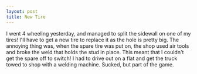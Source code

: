 ```yaml
--- 
layout: post
title: New Tire
---
```

I went 4 wheeling yesterday, and managed to split the sidewall on one of my tires! I'll have to get a new tire to replace it as the hole is pretty big. The annoying thing was, when the spare tire was put on, the shop used air tools and broke the weld that holds the stud in place. This meant that I couldn't get the spare off to switch! I had to drive out on a flat and get the truck towed to shop with a welding machine. Sucked, but part of the game.
